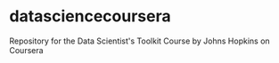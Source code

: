 # datasciencecoursera
Repository for the Data Scientist's Toolkit Course by Johns Hopkins on Coursera
